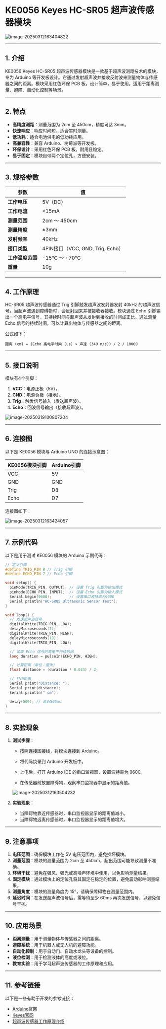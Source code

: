 # **KE0056 Keyes HC-SR05 超声波传感器模块**

![image-20250312163404822](media/image-20250312163404822.png)

---

## **1. 介绍**

KE0056 Keyes HC-SR05 超声波传感器模块是一款基于超声波测距技术的模块，专为 Arduino 等开发板设计。它通过发射超声波并接收反射波来测量物体与传感器之间的距离。模块采用红色环保 PCB 板，设计简单，易于使用，适用于距离测量、避障、自动化控制等场景。

---

## **2. 特点**

- **高精度测距**：测量范围为 2cm 至 450cm，精度可达 3mm。
- **快速响应**：响应时间短，适合实时测量。
- **低功耗**：适合电池供电的低功耗应用。
- **高兼容性**：兼容 Arduino、树莓派等开发板。
- **环保设计**：采用红色环保 PCB 板，耐用且稳定。
- **易于固定**：模块自带两个定位孔，方便安装。

---

## **3. 规格参数**

| 参数            | 值                     |
|-----------------|------------------------|
| **工作电压**    | 5V（DC）               |
| **工作电流**    | <15mA                  |
| **测量范围**    | 2cm ～ 450cm           |
| **测量精度**    | ±3mm                   |
| **发射频率**    | 40kHz                  |
| **接口类型**    | 4PIN接口（VCC, GND, Trig, Echo） |
| **工作温度范围**| -15℃ ～ +70℃          |
| **重量**        | 10g                    |

---

## **4. 工作原理**

HC-SR05 超声波传感器通过 Trig 引脚触发超声波发射器发射 40kHz 的超声波信号。当超声波遇到障碍物时，会反射回来并被接收器接收。模块通过 Echo 引脚输出一个高电平信号，其持续时间与超声波从发射到接收的时间成正比。通过测量 Echo 信号的持续时间，可以计算出物体与传感器之间的距离。

公式如下：
```
距离 (cm) = (Echo 高电平时间 (us) × 声速 (340 m/s)) / 2 / 10000
```

---

## **5. 接口说明**

模块有4个引脚：
1. **VCC**：电源正极（5V）。
2. **GND**：电源负极（接地）。
3. **Trig**：触发信号输入（发送超声波）。
4. **Echo**：回波信号输出（接收超声波）。

![image-20250319100807204](media/image-20250319100807204.png)

---

## **6. 连接图**

以下是 KE0056 模块与 Arduino UNO 的连接示意图：

| KE0056模块引脚 | Arduino引脚 |
| -------------- | ----------- |
| VCC            | 5V          |
| GND            | GND         |
| Trig           | D8          |
| Echo           | D7          |

连接图如下：

![image-20250312163424057](media/image-20250312163424057.png)

---

## **7. 示例代码**

以下是用于测试 KE0056 模块的 Arduino 示例代码：

```cpp
// 定义引脚
#define TRIG_PIN 8 // Trig 引脚
#define ECHO_PIN 7 // Echo 引脚

void setup() {
  pinMode(TRIG_PIN, OUTPUT); // 设置 Trig 引脚为输出模式
  pinMode(ECHO_PIN, INPUT);  // 设置 Echo 引脚为输入模式
  Serial.begin(9600);        // 设置串口波特率为9600
  Serial.println("HC-SR05 Ultrasonic Sensor Test");
}

void loop() {
  // 发送超声波信号
  digitalWrite(TRIG_PIN, LOW);
  delayMicroseconds(2);
  digitalWrite(TRIG_PIN, HIGH);
  delayMicroseconds(10);
  digitalWrite(TRIG_PIN, LOW);

  // 读取 Echo 信号的高电平持续时间
  long duration = pulseIn(ECHO_PIN, HIGH);

  // 计算距离（单位：厘米）
  float distance = (duration * 0.034) / 2;

  // 打印距离
  Serial.print("Distance: ");
  Serial.print(distance);
  Serial.println(" cm");

  delay(500); // 延迟500ms
}
```

---

## **8. 实验现象**

1. **测试步骤**：
   - 按照连接图接线，将模块连接到 Arduino。
   
   - 将代码烧录到 Arduino 开发板中。
   
   - 上电后，打开 Arduino IDE 的串口监视器，设置波特率为 9600。
   
   - 在传感器前放置障碍物，观察串口监视器中显示的距离值。
   
   	![image-20250312163504232](media/image-20250312163504232.png)
   
2. **实验现象**：
   
   - 当障碍物靠近传感器时，串口监视器显示的距离值减小。
   - 当障碍物远离传感器时，串口监视器显示的距离值增大。

---

## **9. 注意事项**

1. **电压范围**：确保模块工作在 5V 电压范围内，避免损坏模块。
2. **测量范围**：模块的测量范围为 2cm 至 450cm，超出范围可能导致测量不准确。
3. **环境干扰**：避免在强风、强光或高噪声环境中使用，以免影响测量结果。
4. **固定模块**：通过模块上的定位孔将其固定在稳定的位置，避免震动影响测量结果。
5. **测量角度**：模块的测量角度为 15°，请确保障碍物在测量范围内。
6. **延迟时间**：在发送超声波信号后，需等待至少 60ms 再次发送信号，以避免信号干扰。

---

## **10. 应用场景**

- **距离测量**：用于测量物体与传感器之间的距离。
- **避障系统**：用于机器人或无人机的避障功能。
- **自动化控制**：用于自动门、自动水龙头等设备的控制。
- **液位检测**：用于检测液体的高度或液位。
- **教育实验**：用于学习超声波传感器的工作原理和应用。

---

## **11. 参考链接**

以下是一些有助于开发的参考链接：
- [Arduino官网](https://www.arduino.cc/)
- [Keyes官网](http://www.keyes-robot.com/)
- [超声波传感器工作原理介绍](https://en.wikipedia.org/wiki/Ultrasonic_sensor)

